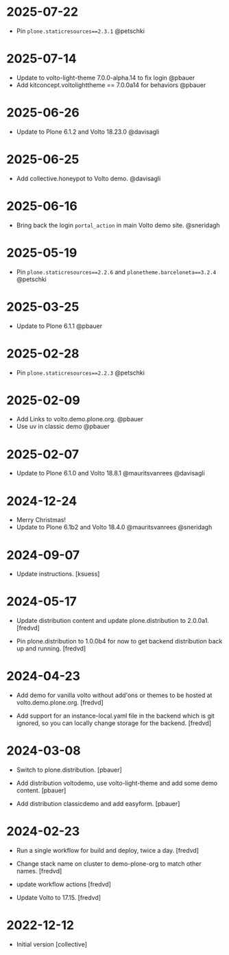 # 2025-07-22

- Pin `plone.staticresources==2.3.1` @petschki

# 2025-07-14

- Update to volto-light-theme 7.0.0-alpha.14 to fix login @pbauer
- Add kitconcept.voltolighttheme == 7.0.0a14 for behaviors @pbauer

# 2025-06-26

- Update to Plone 6.1.2 and Volto 18.23.0 @davisagli

# 2025-06-25

- Add collective.honeypot to Volto demo. @davisagli

# 2025-06-16

- Bring back the login `portal_action` in main Volto demo site. @sneridagh

# 2025-05-19

- Pin `plone.staticresources==2.2.6` and `plonetheme.barceloneta==3.2.4` @petschki

# 2025-03-25

- Update to Plone 6.1.1 @pbauer

# 2025-02-28

- Pin `plone.staticresources==2.2.3` @petschki

# 2025-02-09

- Add Links to volto.demo.plone.org. @pbauer
- Use uv in classic demo @pbauer

# 2025-02-07

- Update to Plone 6.1.0 and Volto 18.8.1 @mauritsvanrees @davisagli

# 2024-12-24

- Merry Christmas!
- Update to Plone 6.1b2 and Volto 18.4.0 @mauritsvanrees @sneridagh

# 2024-09-07

- Update instructions. [ksuess]

# 2024-05-17

- Update distribution content and update plone.distribution to 2.0.0a1. [fredvd]

- Pin plone.distribution to 1.0.0b4 for now to get backend distribution back up and running. [fredvd]

# 2024-04-23

- Add demo for vanilla volto without add'ons or themes to be hosted at volto.demo.plone.org. [fredvd]

- Add support for an instance-local.yaml file in the backend which is git ignored, so you can locally change storage for the backend. [fredvd]

# 2024-03-08

- Switch to plone.distribution. [pbauer]

- Add distribution voltodemo, use volto-light-theme and add some demo content. [pbauer]

- Add distribution classicdemo and add easyform. [pbauer]

# 2024-02-23

- Run a single workflow for build and deploy, twice a day. [fredvd]

- Change stack name on cluster to demo-plone-org to match other names. [fredvd]

- update workflow actions [fredvd]

- Update Volto to 17.15. [fredvd]

# 2022-12-12

- Initial version [collective]
